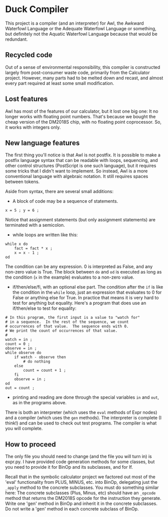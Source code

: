# Duck Compiler

This project is a compiler (and an interpreter) for Awl, the Awkward Waterfowl Language or the Adequate Waterfowl Language or something, but definitely not the Aquatic Waterfowl Language because that would be redundant.  

## Recycled code

Out of a sense of environmental responsibility, this compiler is constructed largely from post-consumer waste code, primarily from the Calculator project. However, many parts had to be melted down and recast, and almost every part required at least some small modification. 

## Lost features

Awl has most of the features of our calculator, but it lost one big one:   It no longer works with floating point numbers.  That's because we bought the cheap version of the DM2018S chip, with no floating point coprocessor.  So, it works with integers only. 

## New language features

The first thing you'll notice is that Awl is not postfix.  It is possible to make a postfix language syntax that can be readable with loops, sequencing, and other control structures  (PostScript is one such language), but it requires some tricks that I didn't want to implement.  So instead, Awl is a more conventional language with algebraic notation.  It still requires spaces between tokens. 

Aside from syntax, there are several small additions: 

* A block of code may be a sequence of statements. 
```
x = 5 ; y = 6 ;
```
Notice that assignment statements (but only assignment statements) are terminated with a semicolon. 

* while loops are written like this: 

```
while x do
    fact = fact * x ;
    x = x - 1 ;
od
```

The condition can be any expression.  0 is interpreted as False, and any non-zero value is True.  The block between `do` and `od` is executed as long as the condition (`x` in the example) evaluates to a non-zero value. 

* if/then/else/fi, with an optional else part.  The condition after the `if` is like the condition in the `while` loop, just an expression that evaluates to 0 for False or anything else for True.  In practice that means it is very hard to test for anything but equality.  Here's a program that does use an if/then/else to test for equality: 

```
# In this program, the first input is a value to "watch for"
# in a sequence.  In the rest of the sequence, we count
# occurrences of that value.  The sequence ends with 0.
# We print the count of occurrences of that value.
#
watch = in ;
count = 0 ;
observe = in ;
while observe do
    if watch - observe then
        # do nothing
    else
        count = count + 1 ;
    fi
    observe = in ;
od
out = count ;
```

* printing and reading are done through the special variables `in` and `out`, as in the programs above. 

There is both an interpreter (which uses the `eval` methods of Expr nodes) and a compiler (which uses the `gen` methods).  The interpreter is complete (I think!) and can be used to check out test programs.  The compiler is what you will complete. 

## How to proceed

The only file you should need to change (and the file you will turn in) is expr.py.   I have provided code generation methods for some classes, but you need to provide it for BinOp and its subclasses, and for If.  

Recall that in the symbolic calculator project we factored out most of the 'eval' functionality from PLUS, MINUS, etc. into BinOp, delegating just the `_apply` method to the concrete subclasses.  You must do something similar here:  The concrete subclasses (Plus, Minus, etc) should have an `_opcode` method that returns the DM2018S opcode for the instruction they generate. Write one 'gen' method in BinOp and inherit it in the concrete subclasses.  Do not write a 'gen' method in each concrete subclass of BinOp. 
